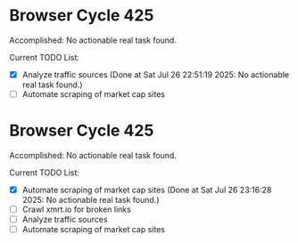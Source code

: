 # Browser Cycle 425

Accomplished: No actionable real task found.

Current TODO List:

- [x] Analyze traffic sources  (Done at Sat Jul 26 22:51:19 2025: No actionable real task found.)
- [ ] Automate scraping of market cap sites

# Browser Cycle 425

Accomplished: No actionable real task found.

Current TODO List:

- [x] Automate scraping of market cap sites  (Done at Sat Jul 26 23:16:28 2025: No actionable real task found.)
- [ ] Crawl xmrt.io for broken links
- [ ] Analyze traffic sources
- [ ] Automate scraping of market cap sites